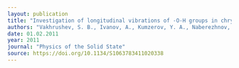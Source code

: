 ```yaml
---
layout: publication
title: "Investigation of longitudinal vibrations of -O-H groups in chrysotile asbestos by neutron scattering and polarized infrared spectroscopy"
authors: "Vakhrushev, S. B., Ivanov, A., Kumzerov, Y. A., Naberezhnov, A. A., Petrov, A. A., Semkin, V. N. & Fokin, A. V"
date: 01.02.2011
year: 2011
journal: "Physics of the Solid State"
source: https://doi.org/10.1134/S1063783411020338
---
```

